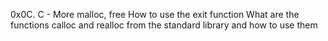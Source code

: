 0x0C. C - More malloc, free
    How to use the exit function
    What are the functions calloc and realloc from the standard library and how to use them

